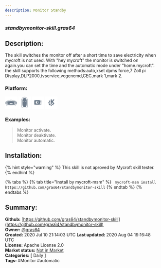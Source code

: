 ```yaml
---
description: Monitor Standby
---
```


### _standbymonitor-skill.gras64_  
## Description:  
The skill switches the monitor off after a short time to save electricity when mycroft is not used. With "hey mycroft" the monitor is switched on again.you can set the time and the automatic mode under "home.mycroft".
the skill supports the following methods:auto,xset dpms force,7 Zoll pi Display,DLP2000,tvservice,vcgencmd,CEC,mark 1,mark 2.  
  
  
### Platform:  
 ![Mark I](../.gitbook/assets/mark-1-icon.png)  ![Mark II](../.gitbook/assets/mark-2-icon.png)  ![Picroft](../.gitbook/assets/picroft-icon.png)  ![plasmoid](../.gitbook/assets/kde.png)   
### Examples:  
> Monitor activate.  
> Monitor deaktivate.  
> Monitor automatic.  
  
## Installation:  
{% hint style="warning" %}
This skill is not aproved by Mycroft skill tester.
{% endhint %}
    
{% tabs %}
{% tab title="Install by mycroft-msm" %}
``` mycroft-msm install https://github.com/gras64/standbymonitor-skill```
{% endtab %}
  {% endtabs %}
    
## Summary:  
**Github:** [https://github.com/gras64/standbymonitor-skill](https://github.com/gras64/standbymonitor-skill)  
**Owner:** [@gras64](https://github.com/gras64)  
**Created:** 2020 Jul 10 21:14:03 UTC  **Last updated:** 2020 Aug 04 19:16:48 UTC  
**License:** Apache License 2.0  
**Market status:** [Not in Market](https://market.mycroft.ai/skill/)  
**Categories:** [ Daily ]   
**Tags:** \#Monitor \#automatic   
